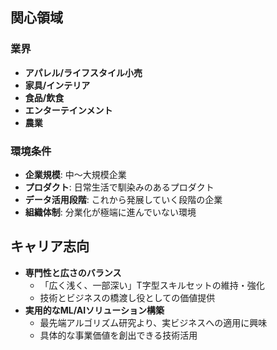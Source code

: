 ## 関心領域

### 業界
- **アパレル/ライフスタイル小売**
- **家具/インテリア**
- **食品/飲食**
- **エンターテインメント**
- **農業**

### 環境条件
- **企業規模**: 中〜大規模企業
- **プロダクト**: 日常生活で馴染みのあるプロダクト
- **データ活用段階**: これから発展していく段階の企業
- **組織体制**: 分業化が極端に進んでいない環境

## キャリア志向
- **専門性と広さのバランス**
  - 「広く浅く、一部深い」T字型スキルセットの維持・強化
  - 技術とビジネスの橋渡し役としての価値提供
- **実用的なML/AIソリューション構築**
  - 最先端アルゴリズム研究より、実ビジネスへの適用に興味
  - 具体的な事業価値を創出できる技術活用
